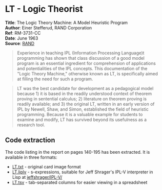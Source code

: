 # LT - Logic Theorist

**Title**: The Logic Theory Machine: A Model Heuristic Program   
**Author**: Einer Stefferud, RAND Corporation  
**Ref**: RM-3731-CC  
**Date**: June 1963  
**Source**: [RAND](https://www.rand.org/content/dam/rand/pubs/research_memoranda/2009/RM3731.pdf)  

> Experience in teaching IPL (Information Processing Language)t
programming has shown that class discussion of a good model program is
an essential ingredient for comprehension of applications and
potentialities of the IPL concepts. This documentation of the "Logic
Theory Machine," otherwise known as LT, is specifically aimed at
filling the need for such a program.

> LT was the best candidate for
development as a pedagogical model because 1) it is based in the
readily understood context of theorem proving in sentential calculus; 2) literature on theorem proving is readily available; and 3) the
original LT, written in an early version of IPL by Newell, Shaw, and
Simon, established the field of heuristic programming. Because it is a
valuable example for students to examine and modify, LT has survived
beyond its usefulness as a research tool.

## Code extraction

The code listing in the report on pages 140-195 has been extracted. It
is available in three formats:

- [LT.txt](./LT.txt) - original card image format
- [LT.liplv](./LT.liplv) - s-expressions, suitable for Jeff Shrager's IPL-V
  interpreter in Lisp at [jeffshrager/IPL-V/](https://github.com/jeffshrager/IPL-V/)
- [LT.tsv](./LT.tsv) - tab-separated columns for easier viewing in a spreadsheet
